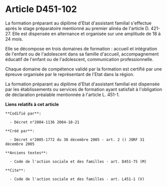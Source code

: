 # Article D451-102

La formation préparant au diplôme d'Etat d'assistant familial s'effectue après le stage préparatoire mentionné au premier
alinéa de l'article D. 421-27. Elle est dispensée en alternance et organisée sur une amplitude de 18 à 24 mois. 

Elle se décompose en trois domaines de formation : accueil et intégration de l'enfant ou de l'adolescent dans sa famille
d'accueil, accompagnement éducatif de l'enfant ou de l'adolescent, communication professionnelle. 

Chaque domaine de compétence validé par la formation est certifié par une épreuve organisée par le représentant de l'Etat
dans la région. 

La formation préparant au diplôme d'Etat d'assistant familial est dispensée par les établissements ou services de formation
ayant satisfait à l'obligation de déclaration préalable mentionnée à l'article L. 451-1.

**Liens relatifs à cet article**

	**Codifié par**:

	  - Décret n°2004-1136 2004-10-21

	**Créé par**:

	  - Décret n°2005-1772 du 30 décembre 2005 - art. 2 () JORF 31 décembre 2005

	**Anciens textes**:

	  - Code de l'action sociale et des familles - art. D451-75 (M)

	**Cite**:

	  - Code de l'action sociale et des familles - art. L451-1 (V)
